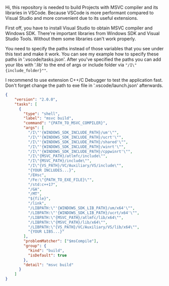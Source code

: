 Hi, this repository is needed to build Projects   with MSVC compiler and its libraries in VSCode. Because VSCode is more performant compared to Visual Studio and more convenient due to its useful extensions.

First off, you have to install Visual Studio to obtain MSVC compiler and Windows SDK. There're important libraries from Windows SDK and Visual Studio Tools. Without them some libraries can't work properly.

You need to specify the paths instead of those variables that you see under this text and make it work. You can see my example how to specify these paths in '.vscode/tasks.json'. After you've specified the paths you can add your libs with '.lib' to the end of args or include folder via ```"/I\"{include_folder}""```.

I recommend to use extension C++/C Debugger to test the application fast. Don't forget change the path to exe file in '.vscode/launch.json' afterwards.

```json
{
    "version": "2.0.0",
    "tasks": [
      {
        "type": "shell",
        "label": "msvc build",
        "command": "{PATH_TO_MSVC_COMPILER}",
        "args": [
          "/I\"'{WINDOWS_SDK_INCLUDE_PATH}/um'\"",
          "/I\"'{WINDOWS_SDK_INCLUDE_PATH}/ucrt'\"",
          "/I\"'{WINDOWS_SDK_INCLUDE_PATH}/shared'\"",
          "/I\"'{WINDOWS_SDK_INCLUDE_PATH}/winrt'\"",
          "/I\"'{WINDOWS_SDK_INCLUDE_PATH}/cppwinrt'\"",
          "/I\"{MSVC_PATH}/atlmfc/include\"",
          "/I\"{MSVC_PATH}/include\"",
          "/I\"{VS_PATH}/VC/Auxiliary/VS/include\"",
          "{YOUR INCLUDES...}",
          "/EHsc",
          "/Fe:\"{PATH_TO_EXE_FILE}\"",
          "/std:c++17",
          "/GA", 
          "/MT",
          "${file}",
          "/link",
          "/LIBPATH:\"'{WINDOWS_SDK_LIB_PATH}/um/x64'\"",
          "/LIBPATH:\"'{WINDOWS_SDK_LIB_PATH}/ucrt/x64'\"",
          "/LIBPATH:\"{MSVC_PATH}/atlmfc/lib/x64\"",
          "/LIBPATH:\"{MSVC_PATH}/lib/x64\"",
          "/LIBPATH:\"{VS_PATH}/VC/Auxiliary/VS/lib/x64\"",
          "{YOUR LIBS...}" 
        ],
        "problemMatcher": ["$msCompile"],
        "group": {
          "kind": "build",
          "isDefault": true
        },
        "detail": "msvc build"
      }
    ]
}
```
